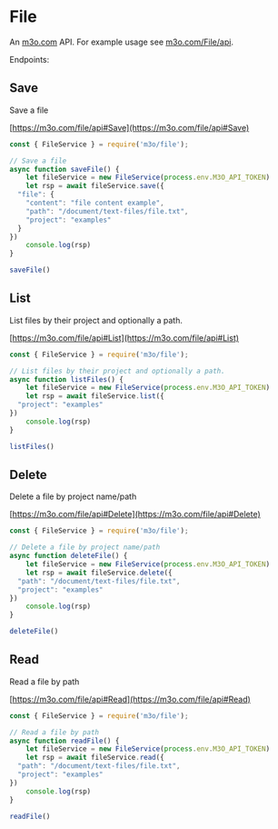 # File

An [m3o.com](https://m3o.com) API. For example usage see [m3o.com/File/api](https://m3o.com/File/api).

Endpoints:

## Save

Save a file


[https://m3o.com/file/api#Save](https://m3o.com/file/api#Save)

```js
const { FileService } = require('m3o/file');

// Save a file
async function saveFile() {
	let fileService = new FileService(process.env.M3O_API_TOKEN)
	let rsp = await fileService.save({
  "file": {
    "content": "file content example",
    "path": "/document/text-files/file.txt",
    "project": "examples"
  }
})
	console.log(rsp)
}

saveFile()
```
## List

List files by their project and optionally a path.


[https://m3o.com/file/api#List](https://m3o.com/file/api#List)

```js
const { FileService } = require('m3o/file');

// List files by their project and optionally a path.
async function listFiles() {
	let fileService = new FileService(process.env.M3O_API_TOKEN)
	let rsp = await fileService.list({
  "project": "examples"
})
	console.log(rsp)
}

listFiles()
```
## Delete

Delete a file by project name/path


[https://m3o.com/file/api#Delete](https://m3o.com/file/api#Delete)

```js
const { FileService } = require('m3o/file');

// Delete a file by project name/path
async function deleteFile() {
	let fileService = new FileService(process.env.M3O_API_TOKEN)
	let rsp = await fileService.delete({
  "path": "/document/text-files/file.txt",
  "project": "examples"
})
	console.log(rsp)
}

deleteFile()
```
## Read

Read a file by path


[https://m3o.com/file/api#Read](https://m3o.com/file/api#Read)

```js
const { FileService } = require('m3o/file');

// Read a file by path
async function readFile() {
	let fileService = new FileService(process.env.M3O_API_TOKEN)
	let rsp = await fileService.read({
  "path": "/document/text-files/file.txt",
  "project": "examples"
})
	console.log(rsp)
}

readFile()
```

